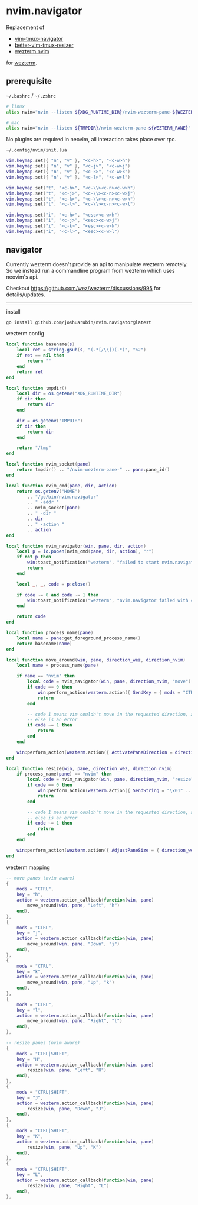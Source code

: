 # nvim.navigator

Replacement of

- [vim-tmux-navigator](https://github.com/christoomey/vim-tmux-navigator)
- [better-vim-tmux-resizer](https://github.com/RyanMillerC/better-vim-tmux-resizer)
- [wezterm.nvim](https://github.com/aca/wezterm.nvim)

for [wezterm](https://github.com/wez/wezterm).

## prerequisite

`~/.bashrc` / `~/.zshrc`

```sh
# linux
alias nvim="nvim --listen ${XDG_RUNTIME_DIR}/nvim-wezterm-pane-${WEZTERM_PANE}"

# mac
alias nvim="nvim --listen ${TMPDIR}/nvim-wezterm-pane-${WEZTERM_PANE}"
```

No plugins are required in neovim, all interaction takes place over rpc.

`~/.config/nvim/init.lua`

```lua
vim.keymap.set({ "n", "v" }, "<c-h>", "<c-w>h")
vim.keymap.set({ "n", "v" }, "<c-j>", "<c-w>j")
vim.keymap.set({ "n", "v" }, "<c-k>", "<c-w>k")
vim.keymap.set({ "n", "v" }, "<c-l>", "<c-w>l")

vim.keymap.set("t", "<c-h>", "<c-\\><c-n><c-w>h")
vim.keymap.set("t", "<c-j>", "<c-\\><c-n><c-w>j")
vim.keymap.set("t", "<c-k>", "<c-\\><c-n><c-w>k")
vim.keymap.set("t", "<c-l>", "<c-\\><c-n><c-w>l")

vim.keymap.set("i", "<c-h>", "<esc><c-w>h")
vim.keymap.set("i", "<c-j>", "<esc><c-w>j")
vim.keymap.set("i", "<c-k>", "<esc><c-w>k")
vim.keymap.set("i", "<c-l>", "<esc><c-w>l")
```

## navigator

Currently wezterm doesn't provide an api to manipulate wezterm remotely.
So we instead run a commandline program from wezterm which uses neovim's api.

Checkout https://github.com/wez/wezterm/discussions/995 for details/updates.

---

install

```sh
go install github.com/joshuarubin/nvim.navigator@latest
```

wezterm config

```lua
local function basename(s)
	local ret = string.gsub(s, "(.*[/\\])(.*)", "%2")
	if ret == nil then
		return ""
	end
	return ret
end

local function tmpdir()
	local dir = os.getenv("XDG_RUNTIME_DIR")
	if dir then
		return dir
	end

	dir = os.getenv("TMPDIR")
	if dir then
		return dir
	end

	return "/tmp"
end

local function nvim_socket(pane)
	return tmpdir() .. "/nvim-wezterm-pane-" .. pane:pane_id()
end

local function nvim_cmd(pane, dir, action)
	return os.getenv("HOME")
		.. "/go/bin/nvim.navigator"
		.. " -addr "
		.. nvim_socket(pane)
		.. " -dir "
		.. dir
		.. " -action "
		.. action
end

local function nvim_navigator(win, pane, dir, action)
	local p = io.popen(nvim_cmd(pane, dir, action), "r")
	if not p then
		win:toast_notification("wezterm", "failed to start nvim.navigator")
		return
	end

	local _, _, code = p:close()

	if code ~= 0 and code ~= 1 then
		win:toast_notification("wezterm", "nvim.navigator failed with code: " .. code)
	end

	return code
end

local function process_name(pane)
	local name = pane:get_foreground_process_name()
	return basename(name)
end

local function move_around(win, pane, direction_wez, direction_nvim)
	local name = process_name(pane)

	if name == "nvim" then
		local code = nvim_navigator(win, pane, direction_nvim, "move")
		if code == 0 then
			win:perform_action(wezterm.action({ SendKey = { mods = "CTRL", key = direction_nvim } }), pane)
			return
		end

		-- code 1 means vim couldn't move in the requested direction, anything
		-- else is an error
		if code ~= 1 then
			return
		end
	end

	win:perform_action(wezterm.action({ ActivatePaneDirection = direction_wez }), pane)
end

local function resize(win, pane, direction_wez, direction_nvim)
	if process_name(pane) == "nvim" then
		local code = nvim_navigator(win, pane, direction_nvim, "resize")
		if code == 0 then
			win:perform_action(wezterm.action({ SendString = "\x01" .. direction_nvim }), pane)
			return
		end

		-- code 1 means vim couldn't move in the requested direction, anything
		-- else is an error
		if code ~= 1 then
			return
		end
	end

	win:perform_action(wezterm.action({ AdjustPaneSize = { direction_wez, 1 } }), pane)
end
```

wezterm mapping

```lua
-- move panes (nvim aware)
{
	mods = "CTRL",
	key = "h",
	action = wezterm.action_callback(function(win, pane)
		move_around(win, pane, "Left", "h")
	end),
},
{
	mods = "CTRL",
	key = "j",
	action = wezterm.action_callback(function(win, pane)
		move_around(win, pane, "Down", "j")
	end),
},
{
	mods = "CTRL",
	key = "k",
	action = wezterm.action_callback(function(win, pane)
		move_around(win, pane, "Up", "k")
	end),
},
{
	mods = "CTRL",
	key = "l",
	action = wezterm.action_callback(function(win, pane)
		move_around(win, pane, "Right", "l")
	end),
},

-- resize panes (nvim aware)
{
	mods = "CTRL|SHIFT",
	key = "H",
	action = wezterm.action_callback(function(win, pane)
		resize(win, pane, "Left", "H")
	end),
},
{
	mods = "CTRL|SHIFT",
	key = "J",
	action = wezterm.action_callback(function(win, pane)
		resize(win, pane, "Down", "J")
	end),
},
{
	mods = "CTRL|SHIFT",
	key = "K",
	action = wezterm.action_callback(function(win, pane)
		resize(win, pane, "Up", "K")
	end),
},
{
	mods = "CTRL|SHIFT",
	key = "L",
	action = wezterm.action_callback(function(win, pane)
		resize(win, pane, "Right", "L")
	end),
},
```
